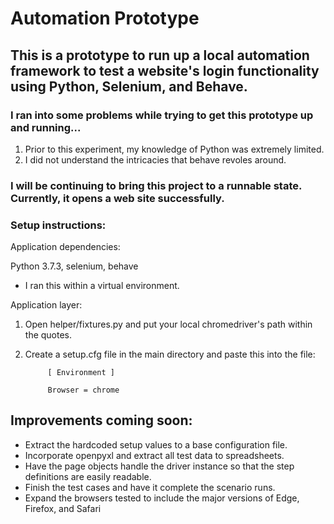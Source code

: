 # Automation Prototype

## This is a prototype to run up a local automation framework to test a website's login functionality using Python, Selenium, and Behave.

### I ran into some problems while trying to get this prototype up and running...
  1. Prior to this experiment, my knowledge of Python was extremely limited.
  2. I did not understand the intricacies that behave revoles around.  

### I will be continuing to bring this project to a runnable state. Currently, it opens a web site successfully.

### Setup instructions:

Application dependencies:

   Python 3.7.3, selenium, behave
  
  - I ran this within a virtual environment. 
  
Application layer:

1. Open helper/fixtures.py and put your local chromedriver's path within the quotes.
2. Create a setup.cfg file in the main directory and paste this into the file:

            [ Environment ]

            Browser = chrome


## Improvements coming soon:
 - Extract the hardcoded setup values to a base configuration file. 
 - Incorporate openpyxl and extract all test data to spreadsheets.
 - Have the page objects handle the driver instance so that the step definitions are easily readable.
 - Finish the test cases and have it complete the scenario runs.
 - Expand the browsers tested to include the major versions of Edge, Firefox, and Safari
